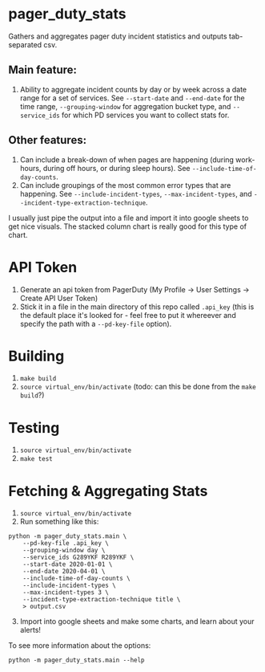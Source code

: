 # pager_duty_stats
Gathers and aggregates pager duty incident statistics and outputs tab-separated csv. 

## Main feature:
1. Ability to aggregate incident counts by day or by week across a date range for a set of services. See `--start-date` and `--end-date` for the time range, `--grouping-window` for aggregation bucket type, and `--service_ids` for which PD services you want to collect stats for.

## Other features:
1. Can include a break-down of when pages are happening (during work-hours, during off hours, or during sleep hours). See `--include-time-of-day-counts`.
2. Can include groupings of the most common error types that are happening. See `--include-incident-types`, `--max-incident-types`, and `--incident-type-extraction-technique`.

I usually just pipe the output into a file and import it into google sheets to get nice visuals. The stacked column chart is really good for this type of chart.


# API Token
1. Generate an api token from PagerDuty (My Profile -> User Settings -> Create API User Token)
2. Stick it in a file in the main directory of this repo called `.api_key` (this is the default place it's looked for - feel free to put it whereever and specify the path with a `--pd-key-file` option).


# Building
1. `make build`
2. `source virtual_env/bin/activate` (todo: can this be done from the `make build`?)


# Testing
1. `source virtual_env/bin/activate`
2. `make test`


# Fetching & Aggregating Stats
1. `source virtual_env/bin/activate`
2. Run something like this:

```
python -m pager_duty_stats.main \
	--pd-key-file .api_key \
	--grouping-window day \
	--service_ids G289YKF R289YKF \
	--start-date 2020-01-01 \
	--end-date 2020-04-01 \
	--include-time-of-day-counts \
	--include-incident-types \
	--max-incident-types 3 \
	--incident-type-extraction-technique title \
	> output.csv
```

3. Import into google sheets and make some charts, and learn about your alerts!

To see more information about the options:
```
python -m pager_duty_stats.main --help
```
